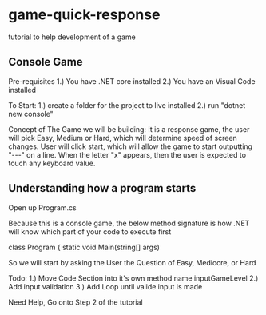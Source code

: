 # game-quick-response
tutorial to help development of a game

## Console Game

Pre-requisites
1.) You have .NET core installed
2.) You have an Visual Code installed

To Start:
1.) create a folder for the project to live installed
2.) run "dotnet new console"

Concept of The Game we will be building:  It is a response game, the user will pick Easy, Medium or Hard, which will determine speed of screen changes.  User will click start, which will allow the game to start outputting "---" on a line.  When the letter "x" appears, then the user is expected to touch any keyboard value.

## Understanding how a program starts
Open up Program.cs

Because this is a console game, the below method signature is how .NET will know which part of your code to execute first

class Program
    {
        static void Main(string[] args)


So we will start by asking the User the Question of Easy, Mediocre, or Hard

Todo:
1.) Move Code Section into it's own method name inputGameLevel
2.) Add input validation
3.) Add Loop until valide input is made

Need Help, Go onto Step 2 of the tutorial